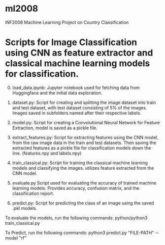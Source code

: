 # ml2008
INF2008 Machine Learning Project on Country Classification

# Scripts for Image Classification using CNN as feature extractor and classical machine learning models for classification.

0. load_data.ipynb:
Jupyter notebook used for fetching data from Huggingface and the initial data exploration.

1. dataset.py:
Script for creating and splitting the image dataset into train and test dataset, with test dataset consisting of 5% of the images. Images saved in subfolders named after their respective labels.

2. model.py:
Script for creating a Convolutional Neural Network for Feature Extraction, model is saved as a pickle file.

3. extract_features.py:
Script for extracting features using the CNN model, from the raw image data in the train and test datasets. Then saving the extracted features as a pickle file for classification models down the line. (features.npy and labels.npy)

4. train_classical.py:
Script for training the classical machine learning models and classifying the images. 
utilizes feature extracted from the CNN model.

5. evaluate.py
Script used for evaluating the accuracy of trained machine learning models. Provides accuracy, confusion matrix, and the classification report.

6. predict.py:
Script for predicting the class of an image using the saved .pkl models.


To evaluate the models, run the following commands:
python/python3 train_classical.py

To Predict, run the following commands:
python3 predict.py "FILE-PATH" --model "rf"